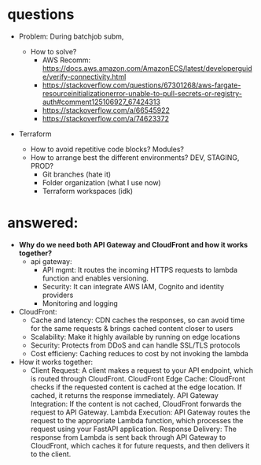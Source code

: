 # questions

- Problem: During batchjob subm, 
  - How to solve?
    - AWS Recomm: https://docs.aws.amazon.com/AmazonECS/latest/developerguide/verify-connectivity.html 
    - https://stackoverflow.com/questions/67301268/aws-fargate-resourceinitializationerror-unable-to-pull-secrets-or-registry-auth#comment125106927_67424313
    - https://stackoverflow.com/a/66545922
    - https://stackoverflow.com/a/74623372

- Terraform
   - How to avoid repetitive code blocks? Modules?
   - How to arrange best the different environments? DEV, STAGING, PROD?
       - Git branches (hate it)
       - Folder organization (what I use now)
       - Terraform workspaces (idk)


# answered:

- **Why do we need both API Gateway and CloudFront and how it works together?**
  - api gateway:
    -  API mgmt: It routes the incoming HTTPS requests to lambda function and enables versioning.
    -  Security: It can integrate AWS IAM, Cognito and identity providers
    -  Monitoring and logging
 -  CloudFront:
    - Cache and latency: CDN caches the responses, so can avoid time for the same requests & brings cached content closer to users
    - Scalability: Make it highly available by running on edge locations
    - Security: Protects from DDoS and can handle SSL/TLS protocols
    - Cost efficieny: Caching reduces to cost by not invoking the lambda
  - How it works together:
    - Client Request: A client makes a request to your API endpoint, which is routed through CloudFront.
      CloudFront Edge Cache: CloudFront checks if the requested content is cached at the edge location. If cached, it returns the response immediately.
      API Gateway Integration: If the content is not cached, CloudFront forwards the request to API Gateway.
      Lambda Execution: API Gateway routes the request to the appropriate Lambda function, which processes the request using your FastAPI application.
      Response Delivery: The response from Lambda is sent back through API Gateway to CloudFront, which caches it for future requests, and then delivers it to the client.